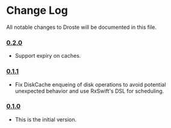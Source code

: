 # Change Log
All notable changes to Droste will be documented in this file.

### [0.2.0](https://github.com/gtsifrikas/Droste/releases/tag/0.2.0)
<!-- Released on 2017-2-03. -->

* Support expiry on caches.

### [0.1.1](https://github.com/gtsifrikas/Droste/releases/tag/0.1.1)
<!-- Released on 2017-12-03. -->

* Fix DiskCache enqueing of disk operations to avoid potential unexpected behavior and use RxSwift's DSL for scheduling.

### [0.1.0](https://github.com/gtsifrikas/Droste/releases/tag/0.1.0)
<!-- Released on 2017-11-26. -->

* This is the initial version.
